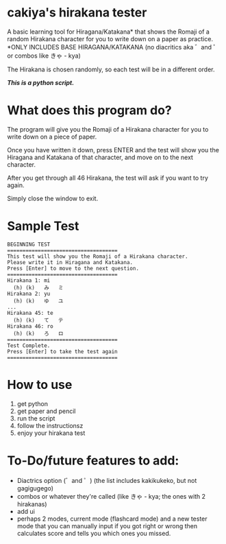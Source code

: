 # cakiya's hirakana tester
A basic learning tool for Hiragana/Katakana* that shows the Romaji of a random Hirakana character for you to write down on a paper as practice.
*ONLY INCLUDES BASE HIRAGANA/KATAKANA (no diacritics aka ゛and ゜ or combos like きゃ - kya)

The Hirakana is chosen randomly, so each test will be in a different order.

_**This is a python script.**_

# What does this program do?
The program will give you the Romaji of a Hirakana character for you to write down on a piece of paper.

Once you have written it down, press ENTER and the test will show you the Hiragana and Katakana of that character, and move on to the next character.

After you get through all 46 Hirakana, the test will ask if you want to try again.

Simply close the window to exit.

# Sample Test

```
BEGINNING TEST
====================================
This test will show you the Romaji of a Hirakana character.
Please write it in Hiragana and Katakana.
Press [Enter] to move to the next question.
====================================
Hirakana 1: mi
  (h) (k)   み   ミ
Hirakana 2: yu 
  (h) (k)   ゆ   ユ
...
Hirakana 45: te
  (h) (k)   て   テ
Hirakana 46: ro
  (h) (k)   ろ   ロ
====================================
Test Complete.
Press [Enter] to take the test again
====================================
```

# How to use

1. get python
2. get paper and pencil
3. run the script
4. follow the instructionsz
5. enjoy your hirakana test

# To-Do/future features to add:
- Diactrics option (゛and ゜) (the list includes kakikukeko, but not gagigugego)
- combos or whatever they're called (like きゃ - kya; the ones with 2 hirakanas)
- add ui
- perhaps 2 modes, current mode (flashcard mode) and a new tester mode that you can manually input if you got right or wrong then calculates score and tells you which ones you missed.
